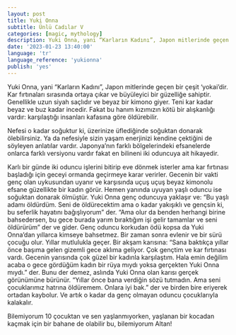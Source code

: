 ```yaml
---
layout: post
title: Yuki Onna
subtitle: Ünlü Cadılar V
categories: [magic, mythology]
description: Yuki Onna, yani “Karların Kadını”, Japon mitlerinde geçen bir çeşit ‘yokai’dir. Kar fırtınaları sırasında ortaya çıkar ve büyüleyici bir güzelliğe sahiptir
date: '2023-01-23 13:40:00'
language: 'tr'
language_reference: 'yukionna'
publish: 'yes'
---
```

Yuki Onna, yani “Karların Kadını”, Japon mitlerinde geçen bir çeşit ‘yokai’dir. Kar fırtınaları sırasında ortaya çıkar ve büyüleyici bir güzelliğe sahiptir. Genellikle uzun siyah saçlıdır ve beyaz bir kimono giyer. Teni kar kadar beyaz ve buz kadar incedir. Fakat bu hanım kızımızın kötü bir alışkanlığı vardır: karşılaştığı insanları kafasına göre öldürebilir.

Nefesi o kadar soğuktur ki, üzerinize üflediğinde soğuktan donarak ölebilirsiniz. Ya da nefesiyle sizin yaşam enerjinizi kendine çektiğini de söyleyen anlatılar vardır.
Japonya’nın farklı bölgelerindeki efsanelerde onlarca farklı versiyonu vardır fakat en bilineni iki oduncuya ait hikayedir.

Karlı bir günde iki oduncu işlerini bitirip eve dönmek isterler ama kar fırtınası başladığı için geceyi ormanda geçirmeye karar verirler. Gecenin bir vakti genç olan uykusundan uyanır ve karşısında uçuş uçuş beyaz kimonolu efsane güzellikte bir kadın görür. Hemen yanında uyuyan yaşlı oduncu ise soğuktan donarak ölmüştür. Yuki Onna genç oduncuya yaklaşır ve:
“Bu yaşlı adamı öldürdüm. Seni de öldürecektim ama o kadar yakışıklı ve gençsin ki, bu seferlik hayatını bağışlıyorum” der.
“Ama olur da benden herhangi birine bahsedersen, bu gece burada yarım bıraktığım işi gelir tamamlar ve seni öldürürüm” der ve gider.
Genç oduncu korkudan ödü kopsa da Yuki Onna’dan yıllarca kimseye bahsetmez.
Bir zaman sonra evlenir ve bir sürü çocuğu olur. Yıllar mutlulukla geçer. Bir akşam karısına:
“Sana baktıkça yıllar önce başıma gelen gizemli gece aklıma geliyor. Çok gençtim ve kar fırtınası vardı. Gecenin yarısında çok güzel bir kadınla karşılaştım. Hala emin değilim acaba o gece gördüğüm kadın bir rüya mıydı yoksa gerçekten Yuki Onna mıydı.” der.
Bunu der demez, aslında Yuki Onna olan karısı gerçek görünümüne bürünür.
“Yıllar önce bana verdiğin sözü tutmadın. Ama seni çocuklarımız hatrına öldüremem. Onlara iyi bak.” der ve birden bire eriyerek ortadan kaybolur. Ve artık o kadar da genç olmayan oduncu çocuklarıyla kalakalır.

Bilemiyorum 10 çocuktan ve sen yaşlanmıyorken, yaşlanan bir kocadan kaçmak için bir bahane de olabilir bu, bilemiyorum Altan!
